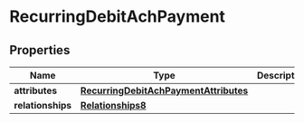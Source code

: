 # RecurringDebitAchPayment

## Properties
Name | Type | Description | Notes
------------ | ------------- | ------------- | -------------
**attributes** | [**RecurringDebitAchPaymentAttributes**](RecurringDebitAchPaymentAttributes.md) |  | 
**relationships** | [**Relationships8**](Relationships8.md) |  | 
